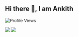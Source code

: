 ## Hi there 👋, I am Ankith
![Profile Views](https://api.ghprofile.me/view?username=AnkithAbhayan&label=profile_views)

<img align="left" src="https://github-readme-stats.vercel.app/api?username=AnkithAbhayan&show_icons=true&theme=cobalt&hide_border=true&include_all_commits=true" />
<img align="left" src="https://github-readme-stats.vercel.app/api/top-langs/?username=AnkithAbhayan&layout=compact&card_width=250&show_icons=true&show_icons=true&theme=cobalt&hide_border=true"/><br>

